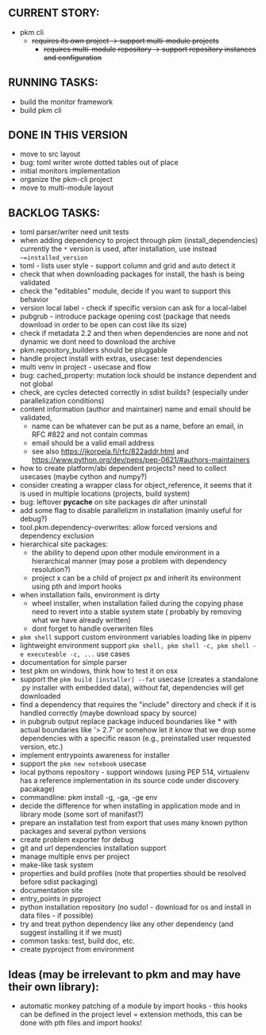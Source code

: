 ## CURRENT STORY:

- pkm cli
    - ~~requires its own project -> support multi-module projects~~
        - ~~requires multi-module repository -> support repository instances and configuration~~

## RUNNING TASKS:
- build the monitor framework
- build pkm cli

## DONE IN THIS VERSION
- move to src layout
- bug: toml writer wrote dotted tables out of place
- initial monitors implementation
- organize the pkm-cli project
- move to multi-module layout

## BACKLOG TASKS:
- toml parser/writer need unit tests
- when adding dependency to project through pkm (install_dependencies) currently the `*` version is used, after
  installation, use instead `~=installed_version`
- toml - lists user style - support column and grid and auto detect it
- check that when downloading packages for install, the hash is being validated
- check the "editables" module, decide if you want to support this behavior
- version local label - check if specific version can ask for a local-label
- pubgrub - introduce package opening cost (package that needs download in order to be open can cost like its size)
- check if metadata 2.2 and then when dependencies are none and not dynamic we dont need to download the archive
- pkm.repository_builders should be pluggable
- handle project install with extras, usecase: test dependencies
- multi venv in project - usecase and flow
- bug: cached_property: mutation lock should be instance dependent and not global
- check, are cycles detected correctly in sdist builds? (especially under parallelization conditions)
- content information (author and maintainer) name and email should be validated,
    - name can be whatever can be put as a name, before an email, in RFC #822 and not contain commas
    - email should be a valid email address
    - see also https://jkorpela.fi/rfc/822addr.html and https://www.python.org/dev/peps/pep-0621/#authors-maintainers
- how to create platform/abi dependent projects? need to collect usecases (maybe cython and numpy?)
- consider creating a wrapper class for object_reference, it seems that it is used in multiple locations (projects,
  build system)
- bug: leftover __pycache__ on site packages dir after uninstall
- add some flag to disable parallelizm in installation (mainly useful for debug?)
- tool.pkm.dependency-overwrites: allow forced versions and dependency exclusion 
- hierarchical site packages:
    - the ability to depend upon other module environment in a hierarchical manner (may pose a problem with dependency
      resolution?)
    - project x can be a child of project px and inherit its environment using pth and import hooks
- when installation fails, environment is dirty
    - wheel installer, when installation failed during the copying phase need to revert into a stable system state (
      probably by removing what we have already written)
    - dont forget to handle overwriten files
- `pkm shell` support custom environment variables loading like in pipenv
- lightweight environment support `pkm shell, pkm shell -c, pkm shell -e executeable -c, ...` use cases
- documentation for simple parser
- test pkm on windows, think how to test it on osx
- support the `pkm build [installer] --fat` usecase (creates a standalone .py installer with embedded data), without
  fat, dependencies will get downloaded
- find a dependency that requires the "include" directory and check if it is handled correctly (maybe download spacy by
  source)
- in pubgrub output replace package induced boundaries like * with actual boundaries like '> 2.7' or somehow let it know
  that we drop some dependencies with a specific reason (e.g., preinstalled user requested version, etc.)
- implement entrypoints awareness for installer
- support the `pkm new notebook` usecase
- local pythons repository - support windows (using PEP 514, virtualenv has a reference implementation in its source
  code under discovery pacakage)
- commandline: pkm install -g, -ga, -ge env
- decide the difference for when installing in application mode and in library mode (some sort of manifast?)
- prepare an installation test from export that uses many known python packages and several python versions
- create problem exporter for debug
- git and url dependencies installation support
- manage multiple envs per project
- make-like task system
- properties and build profiles (note that properties should be resolved before sdist packaging)
- documentation site
- entry_points in pyproject
- python installation repository (no sudo! - download for os and install in data files - if possible)
- try and treat python dependency like any other dependency (and suggest installing it if we must)
- common tasks: test, build doc, etc.
- create pyproject from environment

## Ideas (may be irrelevant to pkm and may have their own library):

- automatic monkey patching of a module by import hooks - this hooks can be defined in the project level = extension
  methods, this can be done with pth files and import hooks!  
